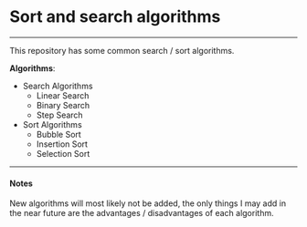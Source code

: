 # Sort and search algorithms

---

This repository has some common search / sort algorithms.

**Algorithms**:

* Search Algorithms
  * Linear Search
  * Binary Search
  * Step Search
* Sort Algorithms
  * Bubble Sort
  * Insertion Sort
  * Selection Sort

---

#### Notes

New algorithms will most likely not be added, the only things I may add in the near future are the advantages / disadvantages of each algorithm.